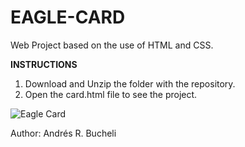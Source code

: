 # EAGLE-CARD

Web Project based on the use of HTML and CSS.

<strong>INSTRUCTIONS</strong>

1. Download and Unzip the folder with the repository.
2. Open the card.html file to see the project.

![Eagle Card](https://github.com/anferebu/EAGLE-CARD/blob/master/Bald%20Eagle.jpg)

Author: Andrés R. Bucheli
